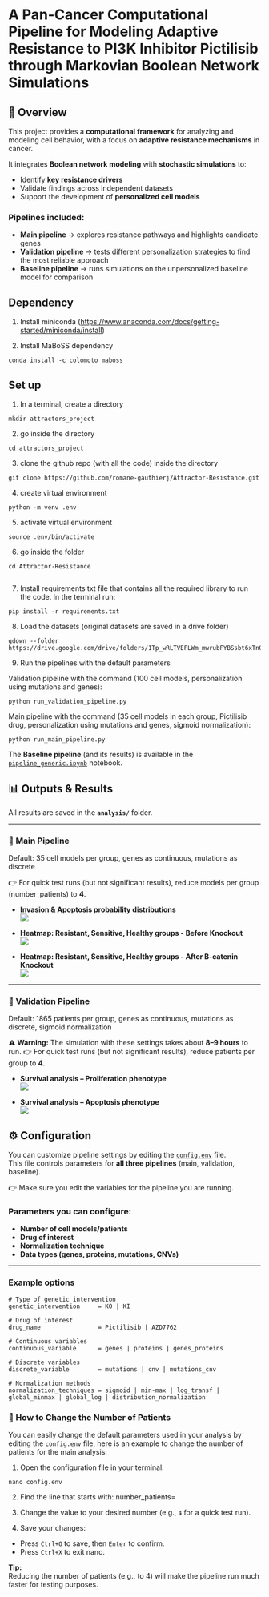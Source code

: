 # A Pan-Cancer Computational Pipeline for Modeling Adaptive Resistance to PI3K Inhibitor Pictilisib through Markovian Boolean Network Simulations



## 📌 Overview

This project provides a **computational framework** for analyzing and modeling cell behavior, with a focus on **adaptive resistance mechanisms** in cancer.  

It integrates **Boolean network modeling** with **stochastic simulations** to:

- Identify **key resistance drivers**  
- Validate findings across independent datasets  
- Support the development of **personalized cell models**

### Pipelines included:
- **Main pipeline** → explores resistance pathways and highlights candidate genes  
- **Validation pipeline** → tests different personalization strategies to find the most reliable approach  
- **Baseline pipeline** → runs simulations on the unpersonalized baseline model for comparison  




## Dependency
1. Install miniconda (https://www.anaconda.com/docs/getting-started/miniconda/install)

2. Install MaBoSS dependency
```
conda install -c colomoto maboss
``` 


## Set up

1. In a terminal, create a directory

```
mkdir attractors_project
``` 

2. go inside the directory
```
cd attractors_project
``` 

3. clone the github repo (with all the code) inside the directory 

```
git clone https://github.com/romane-gauthierj/Attractor-Resistance.git
``` 

4. create virtual environment 

```
python -m venv .env
``` 

5. activate virtual environment 
```
source .env/bin/activate
``` 

6. go inside the folder 
```
cd Attractor-Resistance
 
``` 


7. Install requirements txt file that contains all the required library to run the code. In the terminal run:

```
pip install -r requirements.txt
```


8. Load the datasets (original datasets are saved in a drive folder)

```
gdown --folder https://drive.google.com/drive/folders/1Tp_wRLTVEFLWm_mwrubFYBSsbt6xTnQG

```

9. Run the pipelines with the default parameters 

Validation pipeline with the command (100 cell models, personalization using mutations and genes):

```
python run_validation_pipeline.py
```

Main pipeline with the command (35 cell models in each group, Pictilisib drug, personalization using mutations and genes, sigmoid normalization):

```
python run_main_pipeline.py
```



The **Baseline pipeline** (and its results) is available in the [`pipeline_generic.ipynb`](./pipeline_generic.ipynb) notebook.  


## 📊 Outputs & Results

All results are saved in the **`analysis/`** folder.  

---

### 🔬 Main Pipeline  
Default: 35 cell models per group, genes as continuous, mutations as discrete

👉 For quick test runs (but not significant results), reduce models per group (number_patients) to **4**.  

- **Invasion & Apoptosis probability distributions**  
  ![](README_OUTPUTS/boxplot_expression_per_phenotype.png)

- **Heatmap: Resistant, Sensitive, Healthy groups - Before Knockout**  
  ![](README_OUTPUTS/heatmap_three_groups_before_KO.png)

- **Heatmap: Resistant, Sensitive, Healthy groups - After B-catenin Knockout**  
  ![](README_OUTPUTS/heatmap_three_groups_after_KO.png)

---

### 🧪 Validation Pipeline  
Default: 1865 patients per group, genes as continuous, mutations as discrete, sigmoid normalization 

**⚠️ Warning:** The simulation with these settings takes about **8–9 hours** to run.
👉 For quick test runs (but not significant results), reduce patients per group to **4**.  

- **Survival analysis – Proliferation phenotype**  
  ![](README_OUTPUTS/survival_analysis_group-proliferation.png)

- **Survival analysis – Apoptosis phenotype**  
  ![](README_OUTPUTS/survival_analysis_group-apoptosis.png)


## ⚙️ Configuration

You can customize pipeline settings by editing the [`config.env`](./config.env) file.  
This file controls parameters for **all three pipelines** (main, validation, baseline).  

👉 Make sure you edit the variables for the pipeline you are running.  


### Parameters you can configure:
- **Number of cell models/patients**
- **Drug of interest**
- **Normalization technique**
- **Data types (genes, proteins, mutations, CNVs)**

---

### Example options

```env
# Type of genetic intervention
genetic_intervention     = KO | KI

# Drug of interest
drug_name                = Pictilisib | AZD7762

# Continuous variables
continuous_variable      = genes | proteins | genes_proteins

# Discrete variables
discrete_variable        = mutations | cnv | mutations_cnv

# Normalization methods
normalization_techniques = sigmoid | min-max | log_transf | global_minmax | global_log | distribution_normalization
```

### 📝 How to Change the Number of Patients

You can easily change the default parameters used in your analysis by editing the `config.env` file, here is an example to change the number of patients for the main analysis:

1. Open the configuration file in your terminal:
```
nano config.env
```

2. Find the line that starts with:
number_patients=


3. Change the value to your desired number (e.g., `4` for a quick test run).

4. Save your changes:
- Press `Ctrl+O` to save, then `Enter` to confirm.
- Press `Ctrl+X` to exit nano.

**Tip:**  
Reducing the number of patients (e.g., to 4) will make the pipeline run much faster for testing purposes.